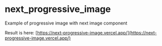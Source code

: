 # next_progressive_image
Example of progressive image with next image component

Result is here: [https://next-progressive-image.vercel.app/](https://next-progressive-image.vercel.app/)